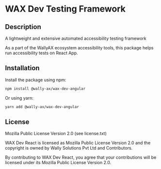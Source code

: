 # WAX Dev Testing Framework

## Description
A lightweight and extensive automated accessibility testing framework

As a part of the WallyAX ecosystem accessibility tools, this package helps run accessibility tests on React App.

## Installation
Install the package using npm:
```sh
npm install @wally-ax/wax-dev-angular
```
Or using yarn:
```sh
yarn add @wally-ax/wax-dev-angular
```

## License
Mozilla Public License Version 2.0 (see license.txt)

WAX Dev React is licensed as Mozilla Public License Version 2.0 and the copyright is owned by Wally Solutions Pvt Ltd and Contributors.

By contributing to WAX Dev React, you agree that your contributions will be licensed under its Mozilla Public License Version 2.0.